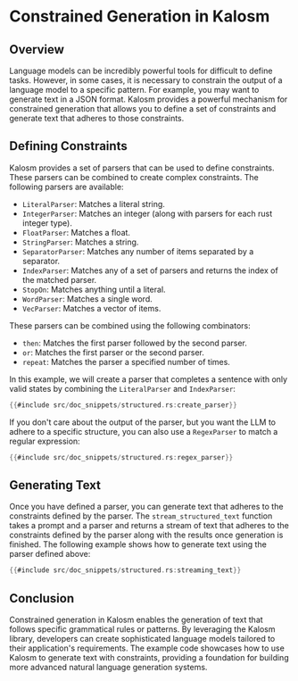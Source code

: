 # Constrained Generation in Kalosm

## Overview

Language models can be incredibly powerful tools for difficult to define tasks. However, in some cases, it is necessary to constrain the output of a language model to a specific pattern. For example, you may want to generate text in a JSON format. Kalosm provides a powerful mechanism for constrained generation that allows you to define a set of constraints and generate text that adheres to those constraints.


## Defining Constraints

Kalosm provides a set of parsers that can be used to define constraints. These parsers can be combined to create complex constraints. The following parsers are available:

- `LiteralParser`: Matches a literal string.
- `IntegerParser`: Matches an integer (along with parsers for each rust integer type).
- `FloatParser`: Matches a float.
- `StringParser`: Matches a string.
- `SeparatorParser`: Matches any number of items separated by a separator.
- `IndexParser`: Matches any of a set of parsers and returns the index of the matched parser.
- `StopOn`: Matches anything until a literal.
- `WordParser`: Matches a single word.
- `VecParser`: Matches a vector of items.

These parsers can be combined using the following combinators:

- `then`: Matches the first parser followed by the second parser.
- `or`: Matches the first parser or the second parser.
- `repeat`: Matches the parser a specified number of times.

In this example, we will create a parser that completes a sentence with only valid states by combining the `LiteralParser` and `IndexParser`:

```rust
{{#include src/doc_snippets/structured.rs:create_parser}}
```

If you don't care about the output of the parser, but you want the LLM to adhere to a specific structure, you can also use a `RegexParser` to match a regular expression:

```rust
{{#include src/doc_snippets/structured.rs:regex_parser}}
```

## Generating Text

Once you have defined a parser, you can generate text that adheres to the constraints defined by the parser. The `stream_structured_text` function takes a prompt and a parser and returns a stream of text that adheres to the constraints defined by the parser along with the results once generation is finished. The following example shows how to generate text using the parser defined above:

```rust
{{#include src/doc_snippets/structured.rs:streaming_text}}
```

## Conclusion

Constrained generation in Kalosm enables the generation of text that follows specific grammatical rules or patterns. By leveraging the Kalosm library, developers can create sophisticated language models tailored to their application's requirements. The example code showcases how to use Kalosm to generate text with constraints, providing a foundation for building more advanced natural language generation systems.
